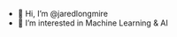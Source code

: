 - 👋 Hi, I’m @jaredlongmire
- 👀 I’m interested in Machine Learning & AI

<!---
jaredlongmire/jaredlongmire is a ✨ special ✨ repository because its `README.md` (this file) appears on your GitHub profile.
You can click the Preview link to take a look at your changes.
--->

